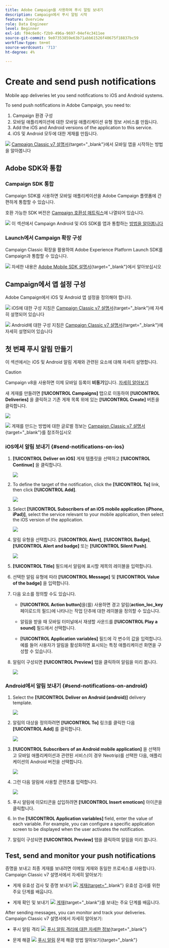 ```yaml
---
title: Adobe Campaign을 사용하여 푸시 알림 보내기
description: Campaign에서 푸시 알림 시작
feature: Overview
role: Data Engineer
level: Beginner
exl-id: f04c6e0c-f2b9-496a-9697-04ef4c3411ee
source-git-commit: 9e07353859e63b71abb61526f40675f18837bc59
workflow-type: tm+mt
source-wordcount: '713'
ht-degree: 4%

---
```


# Create and send push notifications

Mobile app deliveries let you send notifications to iOS and Android systems.

To send push notifications in Adobe Campaign, you need to:

1. Campaign 환경 구성
1. 모바일 애플리케이션에 대한 모바일 애플리케이션 유형 정보 서비스를 만듭니다.
1. Add the iOS and Android versions of the application to this service.
1. iOS 및 Android 모두에 대한 게재를 만듭니다.

![](../assets/do-not-localize/book.png)  [Campaign Classic v7 설명서](https://experienceleague.adobe.com/docs/campaign-classic/using/sending-messages/sending-push-notifications/about-mobile-app-channel.html){target=&quot;_blank&quot;}에서 모바일 앱을 시작하는 방법을 알아봅니다

## Adobe SDK와 통합

### Campaign SDK 통합

Campaign SDK를 사용하면 모바일 애플리케이션을 Adobe Campaign 플랫폼에 간편하게 통합할 수 있습니다.

호환 가능한 SDK 버전은 [Campaign 호환성 매트릭스](../start/compatibility-matrix.md#MobileSDK)에 나열되어 있습니다.

![](../assets/do-not-localize/glass.png) 이 섹션에서 Campaign Android 및 iOS SDK를 앱과 통합하는  [방법을 알아봅니다](../config/push-config.md)

### Launch에서 Campaign 확장 구성

Campaign Classic 확장을 활용하여 Adobe Experience Platform Launch SDK를 Campaign과 통합할 수 있습니다.

![](../assets/do-not-localize/book.png) 자세한 내용은  [Adobe Mobile SDK 설명서](https://aep-sdks.gitbook.io/docs/using-mobile-extensions/adobe-campaignclassic){target=&quot;_blank&quot;}에서 알아보십시오

## Campaign에서 앱 설정 구성

Adobe Campaign에서 iOS 및 Android 앱 설정을 정의해야 합니다.

![](../assets/do-not-localize/book.png) iOS에 대한 구성 지침은  [Campaign Classic v7 설명서](https://experienceleague.adobe.com/docs/campaign-classic/using/sending-messages/sending-push-notifications/configure-the-mobile-app/configuring-the-mobile-application.html?lang=en#sending-messages){target=&quot;_blank&quot;}에 자세히 설명되어 있습니다

![](../assets/do-not-localize/book.png) Android에 대한 구성 지침은  [Campaign Classic v7 설명서](https://experienceleague.adobe.com/docs/campaign-classic/using/sending-messages/sending-push-notifications/configure-the-mobile-app/configuring-the-mobile-application-android.html?lang=en#sending-messages){target=&quot;_blank&quot;}에 자세히 설명되어 있습니다

## 첫 번째 푸시 알림 만들기

이 섹션에서는 iOS 및 Android 알림 게재와 관련된 요소에 대해 자세히 설명합니다.

>[!CAUTION]
>
>Campaign v8을 사용하면 이제 모바일 등록이 **비동기**&#x200B;입니다. [자세히 알아보기](../dev/staging.md)

새 게재를 만들려면 **[!UICONTROL Campaigns]** 탭으로 이동하여 **[!UICONTROL Deliveries]** 을 클릭하고 기존 게재 목록 위에 있는 **[!UICONTROL Create]** 버튼을 클릭합니다.

![](assets/delivery_step_1.png)

![](../assets/do-not-localize/book.png) 게재를 만드는 방법에 대한 글로벌 정보는  [Campaign Classic v7 설명서](https://experienceleague.adobe.com/docs/campaign-classic/using/sending-messages/key-steps-when-creating-a-delivery/steps-about-delivery-creation-steps.html?lang=en#sending-messages){target=&quot;_blank&quot;}를 참조하십시오

### iOS에서 알림 보내기 {#send-notifications-on-ios}

1. **[!UICONTROL Deliver on iOS]** 게재 템플릿을 선택하고 **[!UICONTROL Continue]** 을 클릭합니다.

   ![](assets/push-template-ios.png)

1. To define the target of the notification, click the **[!UICONTROL To]** link, then click **[!UICONTROL Add]**.

   ![](assets/push-ios-select-target.png)

1. Select **[!UICONTROL Subscribers of an iOS mobile application (iPhone, iPad)]**, select the service relevant to your mobile application, then select the iOS version of the application.

   ![](assets/push-ios-subscribers.png)

1. 알림 유형을 선택합니다. **[!UICONTROL Alert]**, **[!UICONTROL Badge]**, **[!UICONTROL Alert and badge]** 또는 **[!UICONTROL Silent Push]**.

   ![](assets/push-ios-alert.png)

1. **[!UICONTROL Title]** 필드에서 알림에 표시할 제목의 레이블을 입력합니다.

1. 선택한 알림 유형에 따라 **[!UICONTROL Message]** 및 **[!UICONTROL Value of the badge]** 을 입력합니다.

1. 다음 요소를 정의할 수도 있습니다.

   * **[!UICONTROL Action button]**&#x200B;을(를) 사용하면 경고 알림(**action_loc_key** 페이로드의 필드)에 나타나는 작업 단추에 대한 레이블을 정의할 수 있습니다.

   * 알림을 받을 때 모바일 터미널에서 재생할 사운드를 **[!UICONTROL Play a sound]** 필드에서 선택합니다.

   * **[!UICONTROL Application variables]** 필드에 각 변수의 값을 입력합니다. 예를 들어 사용자가 알림을 활성화하면 표시되는 특정 애플리케이션 화면을 구성할 수 있습니다.

1. 알림이 구성되면 **[!UICONTROL Preview]** 탭을 클릭하여 알림을 미리 봅니다.

   ![](assets/push-ios-preview.png)


### Android에서 알림 보내기 {#send-notifications-on-android}

1. Select the **[!UICONTROL Deliver on Android (android)]** delivery template.

   ![](assets/push-template-android.png)

1. 알림의 대상을 정의하려면 **[!UICONTROL To]** 링크를 클릭한 다음 **[!UICONTROL Add]** 를 클릭합니다.

   ![](assets/push-android-select-target.png)

1. **[!UICONTROL Subscribers of an Android mobile application]** 을 선택하고 모바일 애플리케이션과 관련된 서비스(이 경우 Neotrip)를 선택한 다음, 애플리케이션의 Android 버전을 선택합니다.

   ![](assets/push-ios-subscribers.png)

1. 그런 다음 알림에 사용할 콘텐츠를 입력합니다.

   ![](assets/push-android-content.png)

1. 푸시 알림에 이모티콘을 삽입하려면 **[!UICONTROL Insert emoticon]** 아이콘을 클릭합니다.

1. In the **[!UICONTROL Application variables]** field, enter the value of each variable. For example, you can configure a specific application screen to be displayed when the user activates the notification.

1. 알림이 구성되면 **[!UICONTROL Preview]** 탭을 클릭하여 알림을 미리 봅니다.

   <!--![](assets/push-android-preview.png)-->

## Test, send and monitor your push notifications

증명을 보내고 최종 게재를 보내려면 이메일 게재와 동일한 프로세스를 사용합니다. Campaign Classic v7 설명서에서 자세히 알아보기:

* 게재 유효성 검사 및 증명 보내기
   ![](../assets/do-not-localize/book.png) [게재{target=&quot;](https://experienceleague.adobe.com/docs/campaign-classic/using/sending-messages/key-steps-when-creating-a-delivery/steps-validating-the-delivery.html)_blank&quot;} 유효성 검사를 위한 주요 단계를 배웁니다.

* 게재 확인 및 보내기
   ![](../assets/do-not-localize/book.png) [게재](https://experienceleague.adobe.com/docs/campaign-classic/using/sending-messages/key-steps-when-creating-a-delivery/steps-sending-the-delivery.html?lang=en){target=&quot;_blank&quot;}를 보내는 주요 단계를 배웁니다.

After sending messages, you can monitor and track your deliveries. Campaign Classic v7 설명서에서 자세히 알아보기:

* 푸시 알림 격리
   ![](../assets/do-not-localize/book.png) [푸시 알림 격리에 대한 자세한 정보](https://experienceleague.adobe.com/docs/campaign-classic/using/sending-messages/monitoring-deliveries/understanding-quarantine-management.html?lang=en#push-notification-quarantines){target=&quot;_blank&quot;}

* 문제 해결
   ![](../assets/do-not-localize/book.png) [푸시 알림](https://experienceleague.adobe.com/docs/campaign-classic/using/sending-messages/sending-push-notifications/troubleshooting.html?lang=en) 문제 해결 방법 알아보기{target=&quot;_blank&quot;}
